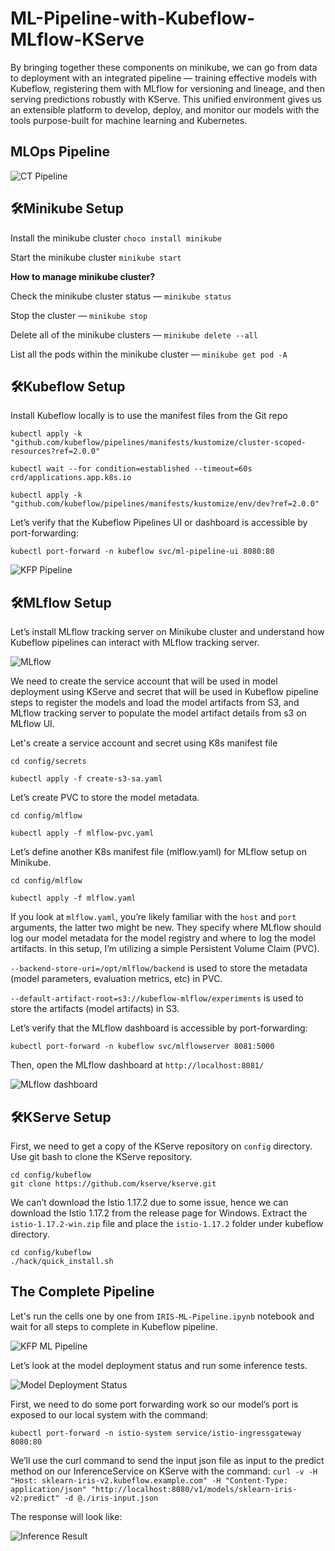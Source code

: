 # ML-Pipeline-with-Kubeflow-MLflow-KServe

By bringing together these components on minikube, we can go from data to deployment with an integrated pipeline — training effective models with Kubeflow, registering them with MLflow for versioning and lineage, and then serving predictions robustly with KServe. This unified environment gives us an extensible platform to develop, deploy, and monitor our models with the tools purpose-built for machine learning and Kubernetes.

## MLOps Pipeline
![CT Pipeline](docs/images/ct_pipeline_design.jpeg)

## 🛠️Minikube Setup

Install the minikube cluster
`choco install minikube`

Start the minikube cluster
`minikube start`

**How to manage minikube cluster?**

Check the minikube cluster status — `minikube status`

Stop the cluster — `minikube stop`

Delete all of the minikube clusters — `minikube delete --all`

List all the pods within the minikube cluster — `minikube get pod -A`

## 🛠️Kubeflow Setup

Install Kubeflow locally is to use the manifest files from the Git repo

```
kubectl apply -k "github.com/kubeflow/pipelines/manifests/kustomize/cluster-scoped-resources?ref=2.0.0"

kubectl wait --for condition=established --timeout=60s crd/applications.app.k8s.io

kubectl apply -k "github.com/kubeflow/pipelines/manifests/kustomize/env/dev?ref=2.0.0"
```

Let’s verify that the Kubeflow Pipelines UI or dashboard is accessible by port-forwarding:

`kubectl port-forward -n kubeflow svc/ml-pipeline-ui 8080:80`

![KFP Pipeline](docs/images/kubeflow_pipeline.jpeg)

## 🛠️MLflow Setup

Let’s install MLflow tracking server on Minikube cluster and understand how Kubeflow pipelines can interact with MLflow tracking server.

![MLflow](docs/images/mlflow_architecture.jpeg)

We need to create the service account that will be used in model deployment using KServe and secret that will be used in Kubeflow pipeline steps to register the models and load the model artifacts from S3, and MLflow tracking server to populate the model artifact details from s3 on MLflow UI.

Let's create a service account and secret using K8s manifest file

```
cd config/secrets

kubectl apply -f create-s3-sa.yaml

```

Let’s create PVC to store the model metadata.

```
cd config/mlflow

kubectl apply -f mlflow-pvc.yaml

```

Let’s define another K8s manifest file (mlflow.yaml) for MLflow setup on Minikube.

```
cd config/mlflow

kubectl apply -f mlflow.yaml

```

If you look at `mlflow.yaml`, you’re likely familiar with the `host` and `port` arguments, the latter two might be new. They specify where MLflow should log our model metadata for the model registry and where to log the model artifacts. In this setup, I’m utilizing a simple Persistent Volume Claim (PVC).

`--backend-store-uri=/opt/mlflow/backend` is used to store the metadata (model parameters, evaluation metrics, etc) in PVC.

`--default-artifact-root=s3://kubeflow-mlflow/experiments` is used to store the artifacts (model artifacts) in S3.

Let’s verify that the MLflow dashboard is accessible by port-forwarding:

`kubectl port-forward -n kubeflow svc/mlflowserver 8081:5000`

Then, open the MLflow dashboard at `http://localhost:8081/`

![MLflow dashboard](docs/images/kubeflow_pipeline.jpeg)

## 🛠️KServe Setup

First, we need to get a copy of the KServe repository on `config` directory. Use git bash to clone the KServe repository.

```
cd config/kubeflow
git clone https://github.com/kserve/kserve.git
```

We can’t download the Istio 1.17.2 due to some issue, hence we can download the Istio 1.17.2 from the release page for Windows. Extract the `istio-1.17.2-win.zip` file and place the `istio-1.17.2` folder under kubeflow directory.

```
cd config/kubeflow
./hack/quick_install.sh
```

## The Complete Pipeline

Let's run the cells one by one from `IRIS-ML-Pipeline.ipynb` notebook and wait for all steps to complete in Kubeflow pipeline.

![KFP ML Pipeline](docs/images/kfp_ml_pipeline.jpeg)

Let’s look at the model deployment status and run some inference tests.

![Model Deployment Status](docs/images/model_deployment_status.jpeg)

First, we need to do some port forwarding work so our model’s port is exposed to our local system with the command:

`kubectl port-forward -n istio-system service/istio-ingressgateway 8080:80`

We’ll use the curl command to send the input json file as input to the predict method on our InferenceService on KServe with the command: 
`curl -v -H "Host: sklearn-iris-v2.kubeflow.example.com" -H "Content-Type: application/json" "http://localhost:8080/v1/models/sklearn-iris-v2:predict" -d @./iris-input.json`

The response will look like:

![Inference Result](docs/images/inference_result.jpeg)